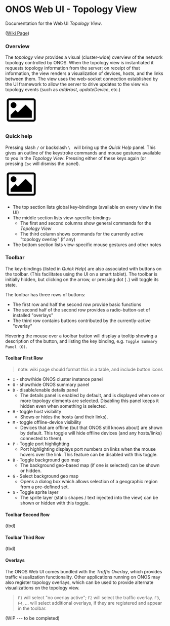 ONOS Web UI - Topology View
===========================

Documentation for the Web UI _Topology View_.

[pic]: picture-icon.png 
[topo]: https://wiki.onosproject.org/display/ONOS/GUI+Topology+View

([Wiki Page][topo])

### Overview
The _topology view_ provides a visual (cluster-wide) overview of the network 
topology controlled by ONOS. When the topology view is instantiated it 
requests topology information from the server; on receipt of that information, 
the view renders a visualization of devices, hosts, and the links between them. 
The view uses the web-socket connection established by the UI framework to
allow the server to drive updates to the view via topology events 
(such as _addHost_, _updateDevice_, etc.)

![Sample image of 3-node cluster][pic]


### Quick help
Pressing slash `/` or backslash `\ ` will bring up the _Quick Help_ panel.
This gives an outline of the keystroke commands and mouse gestures available
to you in the _Topology View_. Pressing either of these keys again (or pressing
`Esc` will dismiss the panel).

![Image of Quick Help panel][pic]

* The top section lists global key-bindings (available on every view in the UI)
* The middle section lists view-specific bindings
  * The first and second columns show general commands for the 
    _Topology View_
  * The third column shows commands for the currently active 
    "topology overlay" (if any)
* The bottom section lists view-specific mouse gestures and other notes

### Toolbar
The key-bindings (listed in _Quick Help_) are also associated with buttons
on the toolbar. (This facilitates using the UI on a smart tablet).
The toolbar is initially hidden, but clicking on the arrow, or pressing
dot (`.`) will toggle its state.

The toolbar has three rows of buttons:

* The first row and half the second row provide basic functions
* The second half of the second row provides a radio-button-set 
  of installed "overlays"
* The third row contains buttons contributed by the currently-active "overlay"

Hovering the mouse over a toolbar button will display a tooltip showing a
description of the button, and listing the key binding, e.g.
`Toggle Summary Panel (O)`.

#### Toolbar First Row

> note: wiki page should format this in a table, and include button icons

* `I` - show/hide ONOS cluster instance panel
* `O` - show/hide ONOS summary panel
* `D` - disable/enable details panel
  + The details panel is enabled by default, and is displayed when one or
    more topology elements are selected. Disabling this panel keeps it 
    hidden even when something is selected.
* `H` - toggle host visibility
  + Shows or hides the hosts (and their links).
* `M` - toggle offline-device visibility
  + Devices that are offline (but that ONOS still knows about) are shown
    by default. This toggle will hide offline devices (and any hosts/links)
    connected to them).
* `P` - Toggle port highlighting
  + Port highlighting displays port numbers on links when the mouse
        hovers over the link. This feature can be disabled with this toggle.
* `B` - Toggle background geo map
  + The background geo-based map (if one is selected) can be shown or hidden.
* `G` - Select background geo map
  + Opens a dialog box which allows selection of a geographic region from
    a pre-defined set.
* `S` - Toggle sprite layer
  + The sprite layer (static shapes / text injected into the view) can be
    shown or hidden with this toggle.

#### Toolbar Second Row

(tbd) 

#### Toolbar Third Row

(tbd)


#### Overlays
The ONOS Web UI comes bundled with the _Traffic Overlay_, which provides
traffic visualization functionality. Other applications running on ONOS
may also register topology overlays, which can be used to provide alternate
visualizations on the topology view.

> `F1` will select "no overlay active"; `F2` will select the traffic overlay.
> `F3`, `F4`, ... will select additional overlays, if they are registered and
> appear in the toolbar.

(WIP --- to be completed)
